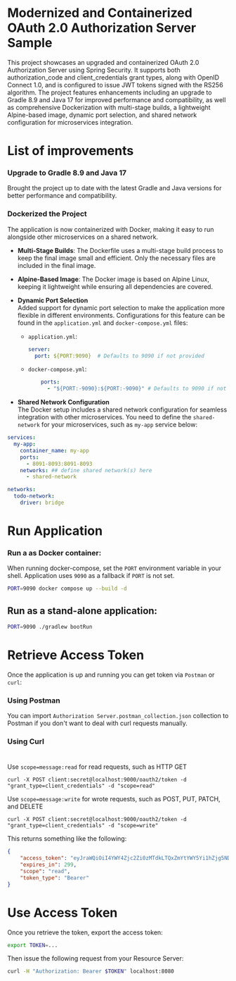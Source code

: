 # Modernized and Containerized OAuth 2.0 Authorization Server Sample

This project showcases an upgraded and containerized OAuth 2.0 Authorization Server using Spring Security. It supports both authorization_code and client_credentials grant types, along with OpenID Connect 1.0, and is configured to issue JWT tokens signed with the RS256 algorithm. The project features enhancements including an upgrade to Gradle 8.9 and Java 17 for improved performance and compatibility, as well as comprehensive Dockerization with multi-stage builds, a lightweight Alpine-based image, dynamic port selection, and shared network configuration for microservices integration.

# List of improvements

### **Upgrade to Gradle 8.9 and Java 17**  
Brought the project up to date with the latest Gradle and Java versions for better performance and compatibility.

### **Dockerized the Project**   
The application is now containerized with Docker, making it easy to run alongside other microservices on a shared network. 

- **Multi-Stage Builds**: The Dockerfile uses a multi-stage build process to keep the final image small and efficient. Only the necessary files are included in the final image. 
- **Alpine-Based Image**: The Docker image is based on Alpine Linux, keeping it lightweight while ensuring all dependencies are covered.
- **Dynamic Port Selection**  
 Added support for dynamic port selection to make the application more flexible in different environments. Configurations for this feature can be found in the `application.yml` and `docker-compose.yml` files:

   - `application.yml`:

     ```yaml
     server:
       port: ${PORT:9090}  # Defaults to 9090 if not provided
     ```
   - `docker-compose.yml`:
     ```yaml
         ports:
           - "${PORT:-9090}:${PORT:-9090}" # Defaults to 9090 if not provided
     ```

- **Shared Network Configuration**  
The Docker setup includes a shared network configuration for seamless integration with other microservices. You need to define the `shared-network` for your microservices, such as `my-app` service below: 

```yaml
services:
  my-app:
    container_name: my-app
    ports:
      - 8091-8093:8091-8093
    networks: ## define shared network(s) here
      - shared-network

networks:
  todo-network:
    driver: bridge
```
# Run Application

### Run a as Docker container:  

When running docker-compose, set the `PORT` environment variable in your shell. Application uses `9090` as a fallback if `PORT` is not set.

```bash
PORT=9090 docker compose up --build -d
```

## Run as a stand-alone application:  

```bash
PORT=9090 ./gradlew bootRun 
```

# Retrieve Access Token

Once the application is up and running you can get token via `Postman` or `curl`:  

### Using Postman
You can import `Authorization Server.postman_collection.json` collection to Postman if you don't want to deal with curl requests manually.

### Using Curl

#
Use `scope=message:read` for read requests, such as HTTP GET

```shell
curl -X POST client:secret@localhost:9000/oauth2/token -d "grant_type=client_credentials" -d "scope=read"
```

Use `scope=message:write` for wrote requests, such as POST, PUT, PATCH, and DELETE

```shell
curl -X POST client:secret@localhost:9000/oauth2/token -d "grant_type=client_credentials" -d "scope=write"
```

This returns something like the following:

```json
{
    "access_token": "eyJraWQiOiI4YWY4Zjc2Zi0zMTdkLTQxZmYtYWY5Yi1hZjg5NDg4ODM5YzciLCJ0eXAiOiJKV1QiLCJhbGciOiJSUzI1NiJ9...",
    "expires_in": 299,
    "scope": "read",
    "token_type": "Bearer"
}
```



# Use Access Token

Once you retrieve the token, export the access token:   

```bash
export TOKEN=...
```

Then issue the following request from your Resource Server:

```bash
curl -H "Authorization: Bearer $TOKEN" localhost:8080
```

